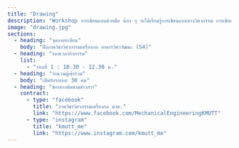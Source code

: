 ```yaml
---
title: "Drawing"
description: "Workshop การเขียนแบบด้วยมือ น้อง ๆ จะได้เรียนรู้การเขียนแบบทางวิศวกรรม การเขียนแบบใน 2 มิติ การเขียนแบบใน 3 มิติ หรือ รูป Isometric"
image: "drawing.jpg"
sections:
  - heading: "จุดลงทะเบียน"
    body: "ฝั่งภาควิชาวิศวกรรมเครื่องกล อาคารวิศววัฒนะ (S4)"
  - heading: "รอบเวลากิจกรรม"
    list:
      - "รอบที่ 1 : 10.30 - 12.30 น."
  - heading: "จำนวนผู้เข้าร่วม"
    body: "เปิดรับรอบละ 30 คน"
  - heading: "ช่องทางติดตามข่าวสาร"
    contract:
      - type: "facebook"
        title: "ภาควิชาวิศวกรรมเครื่องกล มจธ."
        link: "https://www.facebook.com/MechanicalEngineeringKMUTT"
      - type: "instagram"
        title: "kmutt_me"
        link: "https://www.instagram.com/kmutt_me"
---
```

